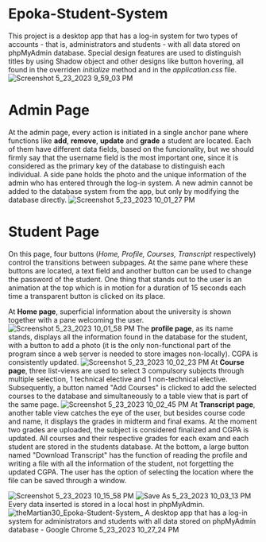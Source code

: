 # Epoka-Student-System
This project is a desktop app that has a log-in system for two types of accounts - that is, administrators and students - with all data stored on phpMyAdmin database.
Special design features are used to distinguish titles by using Shadow object and other designs like button hovering, all found in the overriden *initialize* method and in the *application.css* file.
![Screenshot 5_23_2023 9_59_03 PM](https://github.com/theMartian30/Epoka-Student-System/assets/99083039/8ba15f0b-c1f2-496b-a708-57c27ea6610c)
# **Admin Page**
At the admin page, every action is initiated in a single anchor pane where functions like **add**, **remove**, **update** and **grade** a student are located. Each of them have different data fields, based on the funcionality, but we should firmly say that the username field is the most important one, since it is considered as the primary key of the database to distinguish each individual. 
A side pane holds the photo and the unique information of the admin who has entered through the log-in system. A new admin cannot be added to the database system from the app, but only by modifying the database directly.
![Screenshot 5_23_2023 10_01_27 PM](https://github.com/theMartian30/Epoka-Student-System/assets/99083039/8c81e0c0-fbb3-44e6-96c6-1e102163fd8a)
# **Student Page**
On this page, four buttons (*Home, Profile, Courses, Transcript* respectively) control the transitions between subpages. At the same pane where these buttons are located, a text field and another button can be used to change the password of the student. One thing that stands out to the user is an animation at the top which is in motion for a duration of 15 seconds each time a transparent button is clicked on its place.

At **Home page**, superficial information about the university is shown together with a pane welcoming the user.
![Screenshot 5_23_2023 10_01_58 PM](https://github.com/theMartian30/Epoka-Student-System/assets/99083039/436b256d-31bb-4c1c-bf2f-ccdda10063f3)
The **profile page**, as its name stands, displays all the information found in the database for the student, with a button to add a photo (it is the only non-functional part of the program since a web server is needed to store images non-locally). CGPA is consistently updated.
![Screenshot 5_23_2023 10_02_23 PM](https://github.com/theMartian30/Epoka-Student-System/assets/99083039/e10e7103-2949-4414-892f-4870c59b99f1)
At **Course page**, three list-views are used to select 3 compulsory subjects through multiple selection, 1 technical elective and 1 non-technical elective. Subsequently, a button named "Add Courses" is clicked to add the selected courses to the database and simultaneously to a table view that is part of the same page.
![Screenshot 5_23_2023 10_02_45 PM](https://github.com/theMartian30/Epoka-Student-System/assets/99083039/84ee100d-2d34-4b13-950e-77cbc49b351f)
At **Transcript page**, another table view catches the eye of the user, but besides course code and name, it displays the grades in midterm and final exams. At the moment two grades are uploaded, the subject is considered finalized and CGPA is updated. All courses and their respective grades for each exam and each student are stored in the students database. At the bottom, a large button named "Download Transcript" has the function of reading the profile and writing a file with all the information of the student, not forgetting the updated CGPA. The user has the option of selecting the location where the file can be saved through a window.

![Screenshot 5_23_2023 10_15_58 PM](https://github.com/theMartian30/Epoka-Student-System/assets/99083039/d962d1f8-a2ae-40f3-bfb5-fcd72d87efe3)
![Save As 5_23_2023 10_03_13 PM](https://github.com/theMartian30/Epoka-Student-System/assets/99083039/558fd095-5299-4f38-b7b7-7234017866e3)
Every data inserted is stored in a local host in phpMyAdmin.
![theMartian30_Epoka-Student-System_ A desktop app that has a log-in system for administrators and students with all data stored on phpMyAdmin database  - Google Chrome 5_23_2023 10_27_24 PM](https://github.com/theMartian30/Epoka-Student-System/assets/99083039/7cc603de-061e-4d4e-98e7-b8bd23ca2e96)
